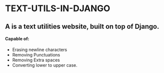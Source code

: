 # TEXT-UTILS-IN-DJANGO

## A is a text utilities website, built on top of Django.

#### Capable of:
* Erasing newline characters
* Removing Punctuations
* Removing Extra spaces
* Converting lower to upper case.

